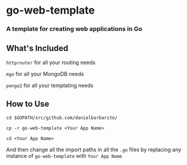 # go-web-template

### A template for creating web applications in Go


## What's Included
`httprouter` for all your routing needs

`mgo` for all your MongoDB needs

`pongo2` for all your templating needs

## How to Use

`cd $GOPATH/src/github.com/danielbarbarito/`

`cp -r go-web-template <Your App Name>`

`cd <Your App Name>`

And then change all the import paths in all the `.go` files by replacing any instance of `go-web-template` with `Your App Name`
